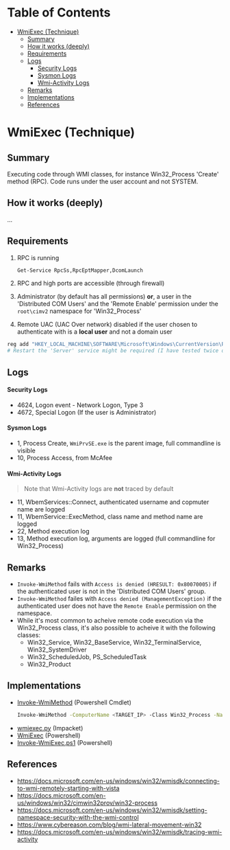 Table of Contents
=================

* [WmiExec (Technique)](#wmiexec-technique)
   * [Summary](#summary)
   * [How it works (deeply)](#how-it-works-deeply)
   * [Requirements](#requirements)
   * [Logs](#logs)
      * [Security Logs](#security-logs)
      * [Sysmon Logs](#sysmon-logs)
      * [Wmi-Activity Logs](#wmi-activity-logs)
   * [Remarks](#remarks)
   * [Implementations](#implementations)
   * [References](#references)


WmiExec (Technique)
============

## Summary

Executing code through WMI classes, for instance Win32_Process
'Create' method (RPC). Code  runs under the user account and not 
SYSTEM.

## How it works (deeply)

...

## Requirements

1. RPC is running
	```bash
	Get-Service RpcSs,RpcEptMapper,DcomLaunch
	```

2. RPC and high ports are accessible (through firewall)

3. Administrator (by default has all permissions) **or**, a user in
the 'Distributed COM Users' and the 'Remote Enable' permission under
the `root\cimv2` namespace for 'Win32_Process'

4. Remote UAC (UAC Over network) disabled if the user chosen to
authenticate with is a **local user** and not a domain user
```bash
reg add "HKEY_LOCAL_MACHINE\SOFTWARE\Microsoft\Windows\CurrentVersion\Policies\System" /v LocalAccountTokenFilterPolicy /t REG_DWORD /d 1
# Restart the 'Server' service might be required (I have tested twice on a Windows 10 and it **was not** required)
```

## Logs

#### Security Logs

- 4624, Logon event - Network Logon, Type 3
- 4672, Special Logon (If the user is Administrator)

#### Sysmon Logs

- 1, Process Create, `WmiPrvSE.exe` is the parent image, full 
commandline is visible
- 10, Process Access, from McAfee

#### Wmi-Activity Logs

> Note that Wmi-Activity logs are **not** traced by default

- 11, WbemServices::Connect, authenticated username and copmuter name
are logged
- 11, WbemService::ExecMethod, class name and method name are logged
- 22, Method execution log
- 13, Method execution log, arguments are logged (full commandline
for Win32_Process)

## Remarks

* `Invoke-WmiMethod` fails with `Access is denied (HRESULT:
0x80070005)` if the authenticated user is not in the 'Distributed COM
Users' group.
* `Invoke-WmiMethod` failes with `Access denied
(ManagementException)` if the authenticated user does not have the
`Remote Enable` permission on the namespace.
* While it's most common to acheive remote code execution via the
Win32_Process class, it's also possible to acheive it with the
following classes:
	- Win32_Service, Win32_BaseService, Win32_TerminalService, Win32_SystemDriver
	- Win32_ScheduledJob, PS_ScheduledTask
	- Win32_Product

## Implementations

* [Invoke-WmiMethod](https://docs.microsoft.com/en-us/powershell/module/microsoft.powershell.management/invoke-wmimethod?view=powershell-5.1) (Powershell Cmdlet)
	```bash
	Invoke-WmiMethod -ComputerName <TARGET_IP> -Class Win32_Process -Name Create -ArgumentList "powershell.exe -NoLogo -NonInteractive -WindowStyle Hidden echo hello > C:\hello.txt"
	```
* [wmiexec.py](https://github.com/SecureAuthCorp/impacket/blob/master/examples/wmiexec.py) (Impacket)
* [WmiExec](https://github.com/OneScripter) (Powershell)
* [Invoke-WmiExec.ps1](https://github.com/Kevin-Robertson/Invoke-TheHash) (Powershell)

## References

* https://docs.microsoft.com/en-us/windows/win32/wmisdk/connecting-to-wmi-remotely-starting-with-vista
* https://docs.microsoft.com/en-us/windows/win32/cimwin32prov/win32-process
* https://docs.microsoft.com/en-us/windows/win32/wmisdk/setting-namespace-security-with-the-wmi-control
* https://www.cybereason.com/blog/wmi-lateral-movement-win32
* https://docs.microsoft.com/en-us/windows/win32/wmisdk/tracing-wmi-activity